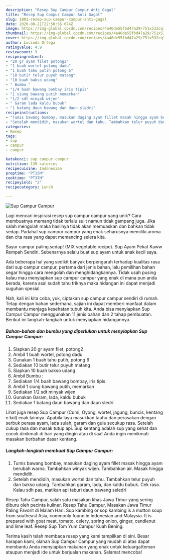 ```yaml
---
description: "Resep Sup Campur Campur Anti Gagal"
title: "Resep Sup Campur Campur Anti Gagal"
slug: 1801-resep-sup-campur-campur-anti-gagal
date: 2020-08-21T22:50:56.674Z
image: https://img-global.cpcdn.com/recipes/4a46de55fbd47a29/751x532cq70/sup-campur-campur-foto-resep-utama.jpg
thumbnail: https://img-global.cpcdn.com/recipes/4a46de55fbd47a29/751x532cq70/sup-campur-campur-foto-resep-utama.jpg
cover: https://img-global.cpcdn.com/recipes/4a46de55fbd47a29/751x532cq70/sup-campur-campur-foto-resep-utama.jpg
author: Lucinda Ortega
ratingvalue: 4.9
reviewcount: 9
recipeingredient:
- "20 gr ayam filet potong2"
- "1 buah wortel potong dadu"
- "1 buah tahu putih potong 6"
- "10 butir telur puyuh matang"
- "10 buah bakso udang"
- " Bumbu "
- "1/4 buah bawang bombay iris tipis"
- "1 siung bawang putih memarkan"
- "1/2 sdt minyak wijen"
- " Garam lada kaldu bubuk"
- "1 batang daun bawang dan daun sledri"
recipeinstructions:
- "Tumis bawang bombay, masukan daging ayam fillet masak hingga ayam berubah warna. Tambahkan winyak wijen. Tambahkan air. Masak hingga mendidih."
- "Setelah mendidih, masukan wortel dan tahu. Tambahkan telur puyuh dan bakso udang. Tambahkan garam, lada, dan kaldu bubuk. Cek rasa. Kalau sdh pas, matikan api taburi daun bawang seledri"
categories:
- Resep
tags:
- sup
- campur
- campur

katakunci: sup campur campur 
nutrition: 139 calories
recipecuisine: Indonesian
preptime: "PT15M"
cooktime: "PT37M"
recipeyield: "2"
recipecategory: Lunch

---
```



![Sup Campur Campur](https://img-global.cpcdn.com/recipes/4a46de55fbd47a29/751x532cq70/sup-campur-campur-foto-resep-utama.jpg)

Lagi mencari inspirasi resep sup campur campur yang unik? Cara membuatnya memang tidak terlalu sulit namun tidak gampang juga. Jika salah mengolah maka hasilnya tidak akan memuaskan dan bahkan tidak sedap. Padahal sup campur campur yang enak seharusnya memiliki aroma dan cita rasa yang dapat memancing selera kita.

Sayur campur paling sedap! (MIX vegetable recipe). Sup Ayam Pekat Kaww Rempah Sendiri. Sebenarnya selalu buat sup ayam untuk anak kecil saya.

Ada beberapa hal yang sedikit banyak berpengaruh terhadap kualitas rasa dari sup campur campur, pertama dari jenis bahan, lalu pemilihan bahan segar hingga cara mengolah dan menghidangkannya. Tidak usah pusing kalau mau menyiapkan sup campur campur yang enak di mana pun anda berada, karena asal sudah tahu triknya maka hidangan ini dapat menjadi suguhan spesial.


Nah, kali ini kita coba, yuk, ciptakan sup campur campur sendiri di rumah. Tetap dengan bahan sederhana, sajian ini dapat memberi manfaat dalam membantu menjaga kesehatan tubuh kita. Anda bisa menyiapkan Sup Campur Campur menggunakan 11 jenis bahan dan 2 tahap pembuatan. Berikut ini langkah-langkah untuk menyiapkan hidangannya.

<!--inarticleads1-->

##### Bahan-bahan dan bumbu yang diperlukan untuk menyiapkan Sup Campur Campur:

1. Siapkan 20 gr ayam filet, potong2
1. Ambil 1 buah wortel, potong dadu
1. Gunakan 1 buah tahu putih, potong 6
1. Sediakan 10 butir telur puyuh matang
1. Siapkan 10 buah bakso udang
1. Ambil  Bumbu :
1. Sediakan 1/4 buah bawang bombay, iris tipis
1. Ambil 1 siung bawang putih, memarkan
1. Sediakan 1/2 sdt minyak wijen
1. Gunakan  Garam, lada, kaldu bubuk
1. Sediakan 1 batang daun bawang dan daun sledri


Lihat juga resep Sup Campur (Cumi, Oyong, wortel, jagung, buncis, kentang n kol) enak lainnya. Apabila layu masukkan tauhu dan perasakan dengan serbuk perasa ayam, lada sulah, garam dan gula secukup rasa. Setelah cukup rasa dan masak tutup api. Sup kentang adalah sup yang sehat dan cocok dinikmati di hari yang dingin atau di saat Anda ingin menikmati masakan berbahan dasar kentang. 

<!--inarticleads2-->

##### Langkah-langkah membuat Sup Campur Campur:

1. Tumis bawang bombay, masukan daging ayam fillet masak hingga ayam berubah warna. Tambahkan winyak wijen. Tambahkan air. Masak hingga mendidih.
1. Setelah mendidih, masukan wortel dan tahu. Tambahkan telur puyuh dan bakso udang. Tambahkan garam, lada, dan kaldu bubuk. Cek rasa. Kalau sdh pas, matikan api taburi daun bawang seledri


Resep Tahu Campur, salah satu masakan khas Jawa Timur yang sering diburu oleh pecinta kuliner. Resep Tahu Campur, Masakan Jawa Timur Paling Favorit di Malam Hari. Sup kambing or sop kambing is a mutton soup from southeast Asia, commonly found in Indonesian and Malaysia. It is prepared with goat meat, tomato, celery, spring onion, ginger, candlenut and lime leaf. Resep Sup Tom Yum Campur Kuah Bening. 

Terima kasih telah membaca resep yang kami tampilkan di sini. Besar harapan kami, olahan Sup Campur Campur yang mudah di atas dapat membantu Anda menyiapkan makanan yang enak untuk keluarga/teman ataupun menjadi ide untuk berjualan makanan. Selamat mencoba!
